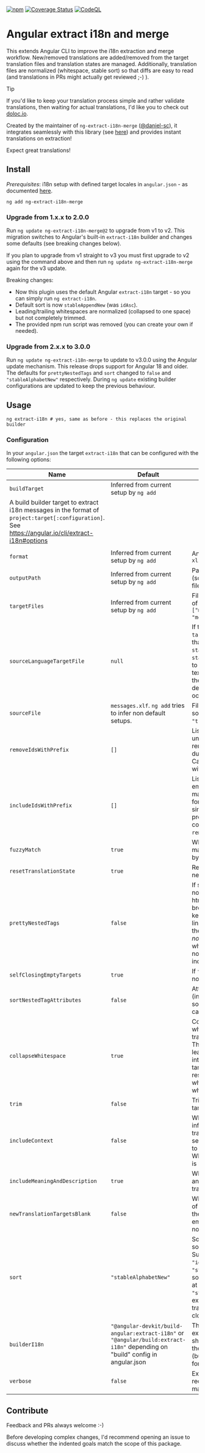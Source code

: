 [![npm](https://img.shields.io/npm/v/ng-extract-i18n-merge)](https://www.npmjs.com/package/ng-extract-i18n-merge)
[![Coverage Status](https://coveralls.io/repos/github/daniel-sc/ng-extract-i18n-merge/badge.svg?branch=master)](https://coveralls.io/github/daniel-sc/ng-extract-i18n-merge?branch=master)
[![CodeQL](https://github.com/daniel-sc/ng-extract-i18n-merge/actions/workflows/github-code-scanning/codeql/badge.svg)](https://github.com/daniel-sc/ng-extract-i18n-merge/actions/workflows/github-code-scanning/codeql)

# Angular extract i18n and merge

This extends Angular CLI to improve the i18n extraction and merge workflow. 
New/removed translations are added/removed from the target translation files and translation states are managed. 
Additionally, translation files are normalized (whitespace, stable sort) so that diffs are easy to read 
(and translations in PRs might actually get reviewed ;-) ).

> [!TIP]
> If you'd like to keep your translation process simple and rather validate translations, then waiting for actual translations, I'd like you to check out [doloc.io](https://doloc.io).
>
>  Created by the maintainer of `ng-extract-i18n-merge` ([@daniel-sc](https://github.com/daniel-sc)),
> it integrates seamlessly with this library (see [here](https://github.com/daniel-sc/ng-extract-i18n-merge/discussions/115)) and provides instant translations on extraction!
>
> Expect great translations!

## Install

_Prerequisites_: i18n setup with defined target locales in `angular.json` - as
documented [here](https://angular.dev/guide/i18n/merge).

```shell
ng add ng-extract-i18n-merge
```

### Upgrade from 1.x.x to 2.0.0

Run `ng update ng-extract-i18n-merge@2` to upgrade from v1 to v2. This migration
switches to Angular's built-in `extract-i18n` builder and changes some defaults
(see breaking changes below).

If you plan to upgrade from v1 straight to v3 you must first upgrade to v2 using
the command above and then run `ng update ng-extract-i18n-merge` again for the
v3 update.

Breaking changes:

* Now this plugin uses the default Angular `extract-i18n` target - so you can
  simply run `ng extract-i18n`.
* Default sort is now `stableAppendNew` (was `idAsc`).
* Leading/trailing whitespaces are normalized (collapsed to one space) but not
  completely trimmed.
* The provided npm run script was removed (you can create your own if needed).

### Upgrade from 2.x.x to 3.0.0

Run `ng update ng-extract-i18n-merge` to update to v3.0.0 using the Angular update mechanism.
This release drops support for Angular 18 and older.
The defaults for `prettyNestedTags` and `sort` changed to `false` and `"stableAlphabetNew"` respectively.
During `ng update` existing builder configurations are updated to keep the previous behaviour.

## Usage

```shell
ng extract-i18n # yes, same as before - this replaces the original builder
```

### Configuration

In your `angular.json` the target `extract-i18n` that can be configured with the following options:

| Name                           | Default                                                                                                                        | Description                                                                                                                                                                                                                                                                                                                                                         |
|--------------------------------|--------------------------------------------------------------------------------------------------------------------------------|---------------------------------------------------------------------------------------------------------------------------------------------------------------------------------------------------------------------------------------------------------------------------------------------------------------------------------------------------------------------|
| `buildTarget`                  | Inferred from current setup by `ng add`
  | A build builder target to extract i18n messages in the format of `project:target[:configuration]`. See https://angular.io/cli/extract-i18n#options
                                        |
| `format`                       | Inferred from current setup by `ng add`                                                                                        | Any of `xlf`, `xlif`, `xliff`, `xlf2`, `xliff2`                                                                                                                                                                                                                                                                                                                     |
| `outputPath`                   | Inferred from current setup by `ng add`                                                                                        | Path to folder containing all (source and target) translation files.                                                                                                                                                                                                                                                                                                |
| `targetFiles`                  | Inferred from current setup by `ng add`                                                                                        | Filenames (relative to `outputPath` of all target translation files (e.g. `["messages.fr.xlf", "messages.de.xlf"]`).                                                                                                                                                                                                                                                |
| `sourceLanguageTargetFile`     | `null`                                                                                                                         | If this is set (to one of the `targetFiles`), new translations in that target file will be set to `state="final"` (instead of default `state="new"`). This file can be used to manage changes to the source texts: when a translator updates the target, this tool will hint the developer to update the code occurrences.                                          |
| `sourceFile`                   | `messages.xlf`. `ng add` tries to infer non default setups.                                                                    | Filename (relative to `outputPath` of source translation file (e.g. `"translations-source.xlf"`).                                                                                                                                                                                                                                                                   |
| `removeIdsWithPrefix`          | `[]`                                                                                                                           | List of prefix strings. All translation units with matching `id` attribute are removed. Useful for excluding duplicate library translations. Cannot be used in combination with `includeIdsWithPrefix`.                                                                                                                                                             |
| `includeIdsWithPrefix`         | `[]`                                                                                                                           | List of prefix strings. When non-empty, only translations units with matching `id` are included. Useful for extracting translations of a single library in a multi-library project. Cannot be used in combination with `removeIdsWithPrefix`.                                                                                                                       |
| `fuzzyMatch`                   | `true`                                                                                                                         | Whether translation units without matching IDs are fuzzy matched by source text.                                                                                                                                                                                                                                                                                    |
| `resetTranslationState`        | `true`                                                                                                                         | Reset the translation state to new/initial for new/changed units.                                                                                                                                                                                                                                                                                                   |
| `prettyNestedTags`             | `false`                                                                                    | If source/target only contains xml nodes (interpolations, nested html), `true` formats these with line breaks and indentation. `false` keeps the original angular single line format. Note: while `true` was the historic implementation, it is _not_ recommended, as it adds whitespace between tags that had no whitespace in between and increases bundle sizes. |
| `selfClosingEmptyTargets`      | `true`                                                                                                                         | If `false` empty target nodes are non self-closing.                                                                                                                                                                                                                                                                                                                 |
| `sortNestedTagAttributes`      | `false`                                                                                                                        | Attributes of xml nodes (interpolations, nested html) in source/target/meaning/description can be sorted for normalization.                                                                                                                                                                                                                                         |
| `collapseWhitespace`           | `true`                                                                                                                         | Collapsing of multiple whitespaces/line breaks in translation sources and targets. This handles changed leading/trailing whitespaces intelligently - i.e. updates the target accordingly _without_ resetting the translation state when only leading/trailing whitespace was changed.                                                                               |
| `trim`                         | `false`                                                                                                                        | Trim translation sources and targets.                                                                                                                                                                                                                                                                                                                               |
| `includeContext`               | `false`                                                                                                                        | Whether to include the context information (like notes) in the translation files. This is useful for sending the target translation files to translation agencies/services. When `sourceFileOnly`, the context is retained only in the `sourceFile`.                                                                                                                |
| `includeMeaningAndDescription` | `true`                                                                                                                         | Whether to include the meaning and description information in the translation files.                                                                                                                                                                                                                                                                                |
| `newTranslationTargetsBlank`   | `false`                                                                                                                        | When `false` (default) the "target" of new translation units is set to the "source" value. When `true`, an empty string is used. When `'omit'`, no target element is created.                                                                                                                                                                                       |
| `sort`                         | `"stableAlphabetNew"`                                                           | Sorting of all translation units in source and target translation files. Supported: <br>`"idAsc"` (sort by translation IDs), <br>`"stableAppendNew"` (keep existing sorting, append new translations at the end), <br>`"stableAlphabetNew"` (keep existing sorting, sort new translations next to alphabetical close IDs).                                          |
| `builderI18n`                  | `"@angular-devkit/build-angular:extract-i18n"` or `"@angular/build:extract-i18n"` depending on "build" config in angular.json  | The builder to use for i18n extraction. Any custom builder should handle the same options as the default angular builder (buildTarget, outputPath, outFile, format, progress).                                                                                                                                                                                      |
| `verbose`                      | `false`                                                                                                                        | Extended/debug output - it is recommended to use this only for manual debugging.                                                                                                                                                                                                                                                                                    |

## Contribute

Feedback and PRs always welcome :-)

Before developing complex changes, I'd recommend opening an issue to discuss whether the indented goals match the scope of this package.
